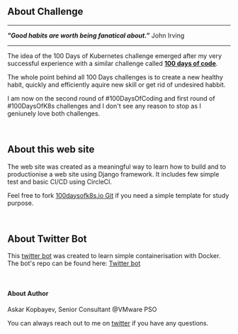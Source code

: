 ## **About Challenge**
___
<span style="">_**"Good habits are worth being fanatical about.”**_ John Irving</span> 
___
The idea of the 100 Days of Kubernetes challenge emerged after my very successful experience with a similar challenge called [**100 days of code**](https://www.100daysofcode.com). 

The whole point behind all 100 Days challenges is to create a new healthy habit, quickly and efficiently aquire new skill or get rid of undesired habbit.

I am now on the second round of #100DaysOfCoding and first round of #100DaysOfK8s challenges and I don't see any reason to stop as I geniunely love both challenges. 

&nbsp;

## **About this web site**

The web site was created as a meaningful way to learn how to build and to productionise a web site using Django framework. It includes few simple test and basic CI/CD using CircleCI.

Feel free to fork [100daysofk8s.io Git](https://github.com/vmnomad/hundred_days_of_k8s) if you need a simple template for study purpose. 

&nbsp;

## **About Twitter Bot**

This [twitter bot](https://twitter.com/100DaysOfK8s) was created to learn simple containerisation with Docker. The bot's repo can be found here: [Twitter bot](https://github.com/vmnomad/twitter_bot) 

&nbsp;

#### **About Author**

Askar Kopbayev, Senior Consultant @VMware PSO

You can always reach out to me on [twitter](https://twitter.com/AKopbayev) if you have any questions.